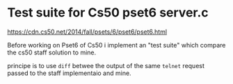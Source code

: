 # Test suite for Cs50 pset6 server.c #

https://cdn.cs50.net/2014/fall/psets/6/pset6/pset6.html

Before working on Pset6 of Cs50 i implement an "test suite" which compare the cs50 staff solution to mine.

principe is to use `diff` betwee the output of the same `telnet` request passed to the staff implementaio and mine.
